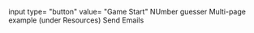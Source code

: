 input type= "button" value= "Game Start"
NUmber guesser
Multi-page example (under Resources)
Send Emails
